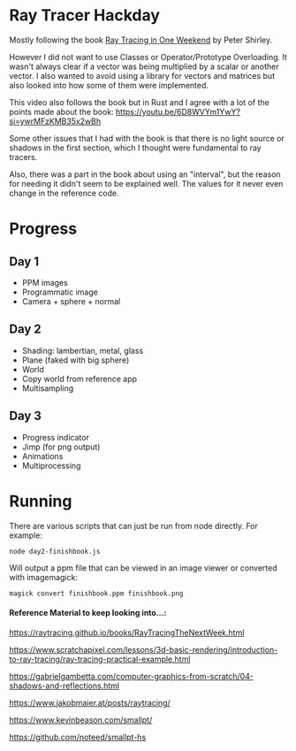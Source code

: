 # Ray Tracer Hackday 

Mostly following the book [Ray Tracing in One Weekend](https://raytracing.github.io/books/RayTracingInOneWeekend.html) by Peter Shirley.

However I did not want to use Classes or Operator/Prototype Overloading. It wasn't always clear if a vector was being multiplied by a scalar or another vector. I also wanted to avoid using a library for vectors and matrices but also looked into how some of them were implemented.

This video also follows the book but in Rust and I agree with a lot of the points made about the book:
https://youtu.be/6D8WVYm1YwY?si=ywrMFzKMB35x2wBh

Some other issues that I had with the book is that there is no light source or shadows in the first section, which I thought were fundamental to ray tracers.

Also, there was a part in the book about using an "interval", but the reason for needing it didn't seem to be explained well. The values for it never even change in the reference code.

# Progress
## Day 1
- PPM images
- Programmatic image
- Camera + sphere + normal
## Day 2
- Shading: lambertian, metal, glass
- Plane (faked with big sphere)
- World
- Copy world from reference app
- Multisampling
## Day 3
- Progress indicator
- Jimp (for png output)
- Animations
- Multiprocessing

# Running

There are various scripts that can just be run from node directly. For example:

```
node day2-finishbook.js
```

Will output a ppm file that can be viewed in an image viewer or converted with imagemagick:

```
magick convert finishbook.ppm finishbook.png
```

#### Reference Material to keep looking into...:
https://raytracing.github.io/books/RayTracingTheNextWeek.html

https://www.scratchapixel.com/lessons/3d-basic-rendering/introduction-to-ray-tracing/ray-tracing-practical-example.html

https://gabrielgambetta.com/computer-graphics-from-scratch/04-shadows-and-reflections.html

https://www.jakobmaier.at/posts/raytracing/

https://www.kevinbeason.com/smallpt/

https://github.com/noteed/smallpt-hs

<!-- #### vector libs (not used):
https://github.com/maxkueng/victor
https://github.com/tronkko/js-vector
https://github.com/jcoglan/sylvester
https://github.com/toji/gl-matrix -->
